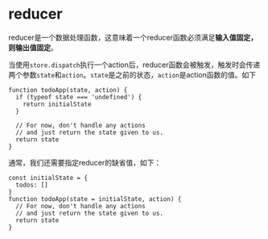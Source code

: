 # reducer

reducer是一个数据处理函数，这意味着一个reducer函数必须满足**输入值固定，则输出值固定**。

当使用`store.dispatch`执行一个action后，reducer函数会被触发，触发时会传递两个参数`state`和`action`。`state`是之前的状态，`action`是action函数的值。如下

```
function todoApp(state, action) {
  if (typeof state === 'undefined') {
    return initialState
  }

  // For now, don't handle any actions
  // and just return the state given to us.
  return state
}
```

通常，我们还需要指定reducer的缺省值，如下：

```
const initialState = {
  todos: []
}
function todoApp(state = initialState, action) {
  // For now, don't handle any actions
  // and just return the state given to us.
  return state
}
```

